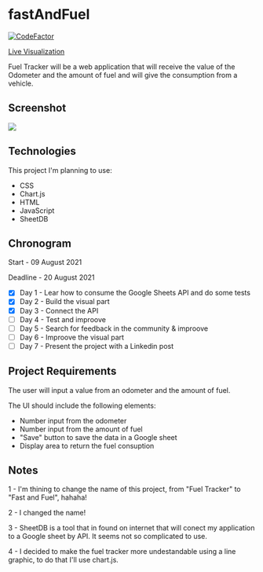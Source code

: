 # fastAndFuel

[![CodeFactor](https://www.codefactor.io/repository/github/jeflucas/fueltracker/badge)](https://www.codefactor.io/repository/github/jeflucas/fueltracker)

[Live Visualization](https://jeflucas.github.io/fuelTracker/index.html "Hello recruiter!")


Fuel Tracker will be a web application that will receive the value of the Odometer and the amount of fuel and will give the consumption from a vehicle.

## Screenshot


![](/img/Capture.JPG)

## Technologies

This project I'm planning to use:

- CSS
- Chart.js
- HTML
- JavaScript
- SheetDB

## Chronogram

Start    - 09 August 2021

Deadline - 20 August 2021

- [x] Day 1 - Lear how to consume the Google Sheets API and do some tests
- [X] Day 2 - Build the visual part
- [x] Day 3 - Connect the API
- [ ] Day 4 - Test and improove
- [ ] Day 5 - Search for feedback in the community & improove
- [ ] Day 6 - Improove the visual part
- [ ] Day 7 - Present the project with a Linkedin post

## Project Requirements

The user will input a value from an odometer and the amount of fuel.

The UI should include the following elements:

- Number input from the odometer
- Number input from the amount of fuel
- "Save" button to save the data in a Google sheet
- Display area to return the fuel consuption

## Notes 

1 - I'm thining to change the name of this project, from "Fuel Tracker" to "Fast and Fuel", hahaha!

2 - I changed the name!

3 - SheetDB is a tool that in found on internet that will conect my application to a Google sheet by API. It seems not so complicated to use.

4 - I decided to make the fuel tracker more undestandable using a line graphic, to do that I'll use chart.js.
